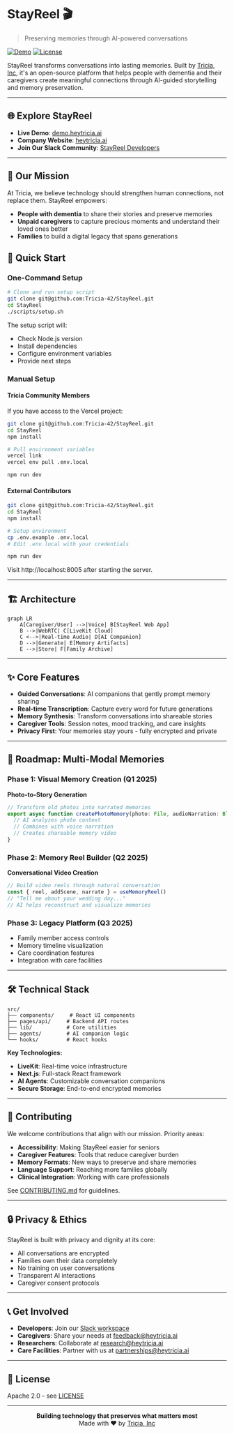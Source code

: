 # StayReel 🎬

> Preserving memories through AI-powered conversations

[![Demo](https://img.shields.io/badge/demo-live-brightgreen)](https://demo.heytricia.ai)
[![License](https://img.shields.io/badge/license-Apache%202.0-blue)](LICENSE)

StayReel transforms conversations into lasting memories. Built by [Tricia, Inc](https://heytricia.ai), it's an open-source platform that helps people with dementia and their caregivers create meaningful connections through AI-guided storytelling and memory preservation.

---

## 🌐 Explore StayReel

- **Live Demo**: [demo.heytricia.ai](https://demo.heytricia.ai)
- **Company Website**: [heytricia.ai](https://heytricia.ai)
- **Join Our Slack Community**: [StayReel Developers](https://join.slack.com/t/stayreel-community/shared_invite/xyz)

---

## 🎯 Our Mission

At Tricia, we believe technology should strengthen human connections, not replace them. StayReel empowers:

- **People with dementia** to share their stories and preserve memories
- **Unpaid caregivers** to capture precious moments and understand their loved ones better
- **Families** to build a digital legacy that spans generations

## 🚀 Quick Start

### One-Command Setup

```bash
# Clone and run setup script
git clone git@github.com:Tricia-42/StayReel.git
cd StayReel
./scripts/setup.sh
```

The setup script will:
- Check Node.js version
- Install dependencies  
- Configure environment variables
- Provide next steps

### Manual Setup

#### Tricia Community Members

If you have access to the Vercel project:

```bash
git clone git@github.com:Tricia-42/StayReel.git
cd StayReel
npm install

# Pull environment variables
vercel link
vercel env pull .env.local

npm run dev
```

#### External Contributors

```bash
git clone git@github.com:Tricia-42/StayReel.git
cd StayReel
npm install

# Setup environment
cp .env.example .env.local
# Edit .env.local with your credentials

npm run dev
```

Visit http://localhost:8005 after starting the server.

---

## 🏗️ Architecture

```mermaid
graph LR
    A[Caregiver/User] -->|Voice| B[StayReel Web App]
    B -->|WebRTC| C[LiveKit Cloud]
    C <-->|Real-time Audio| D[AI Companion]
    D -->|Generate| E[Memory Artifacts]
    E -->|Store| F[Family Archive]
```

---

## ✨ Core Features

- **Guided Conversations**: AI companions that gently prompt memory sharing
- **Real-time Transcription**: Capture every word for future generations
- **Memory Synthesis**: Transform conversations into shareable stories
- **Caregiver Tools**: Session notes, mood tracking, and care insights
- **Privacy First**: Your memories stay yours - fully encrypted and private

---

## 🔮 Roadmap: Multi-Modal Memories

### Phase 1: Visual Memory Creation (Q1 2025)

**Photo-to-Story Generation**
```typescript
// Transform old photos into narrated memories
export async function createPhotoMemory(photo: File, audioNarration: Blob) {
  // AI analyzes photo context
  // Combines with voice narration
  // Creates shareable memory video
}
```

### Phase 2: Memory Reel Builder (Q2 2025)

**Conversational Video Creation**
```typescript
// Build video reels through natural conversation
const { reel, addScene, narrate } = useMemoryReel()
// "Tell me about your wedding day..."
// AI helps reconstruct and visualize memories
```

### Phase 3: Legacy Platform (Q3 2025)

- Family member access controls
- Memory timeline visualization
- Care coordination features
- Integration with care facilities

---

## 🛠️ Technical Stack

```
src/
├── components/     # React UI components
├── pages/api/     # Backend API routes
├── lib/           # Core utilities
├── agents/        # AI companion logic
└── hooks/         # React hooks
```

**Key Technologies:**
- **LiveKit**: Real-time voice infrastructure
- **Next.js**: Full-stack React framework
- **AI Agents**: Customizable conversation companions
- **Secure Storage**: End-to-end encrypted memories

---

## 🤝 Contributing

We welcome contributions that align with our mission. Priority areas:

- **Accessibility**: Making StayReel easier for seniors
- **Caregiver Features**: Tools that reduce caregiver burden
- **Memory Formats**: New ways to preserve and share memories
- **Language Support**: Reaching more families globally
- **Clinical Integration**: Working with care professionals

See [CONTRIBUTING.md](CONTRIBUTING.md) for guidelines.

---

## 🔒 Privacy & Ethics

StayReel is built with privacy and dignity at its core:

- All conversations are encrypted
- Families own their data completely
- No training on user conversations
- Transparent AI interactions
- Caregiver consent protocols

---

## 📞 Get Involved

- **Developers**: Join our [Slack workspace](https://join.slack.com/t/stayreel-community/shared_invite/xyz)
- **Caregivers**: Share your needs at feedback@heytricia.ai
- **Researchers**: Collaborate at research@heytricia.ai
- **Care Facilities**: Partner with us at partnerships@heytricia.ai

---

## 📄 License

Apache 2.0 - see [LICENSE](LICENSE)

---

<p align="center">
  <strong>Building technology that preserves what matters most</strong><br>
  Made with ❤️ by <a href="https://heytricia.ai">Tricia, Inc</a>
</p>


